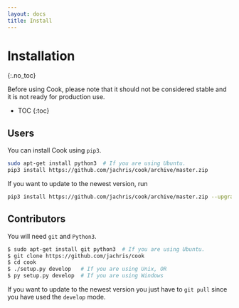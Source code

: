 ```yaml
---
layout: docs
title: Install
---
```


# Installation
{:.no_toc}

Before using Cook, please note that it should not be considered stable and it
is not ready for production use.

* TOC
{:toc}


## Users

You can install Cook using `pip3`.

```bash
sudo apt-get install python3  # If you are using Ubuntu.
pip3 install https://github.com/jachris/cook/archive/master.zip
````

If you want to update to the newest version, run

```bash
pip3 install https://github.com/jachris/cook/archive/master.zip --upgrade
````


## Contributors

You will need `git` and `Python3`.

```bash
$ sudo apt-get install git python3  # If you are using Ubuntu.
$ git clone https://github.com/jachris/cook
$ cd cook
$ ./setup.py develop   # If you are using Unix, OR
$ py setup.py develop  # If you are using Windows
```

If you want to update to the newest version you just have to `git pull` since
you have used the `develop` mode.
